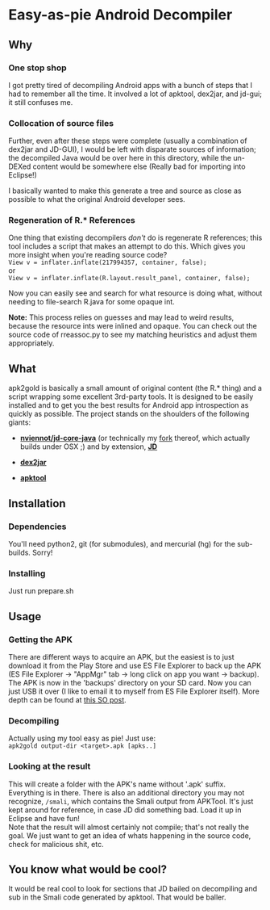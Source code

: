 # Easy-as-pie Android Decompiler

## Why
### One stop shop
I got pretty tired of decompiling Android apps with a bunch of steps that I had to remember all the time. It involved a lot of apktool, dex2jar, and jd-gui; it still confuses me.

### Collocation of source files
Further, even after these steps were complete (usually a combination of dex2jar and JD-GUI), I would be left with disparate sources of information; the decompiled Java would be over here in this directory, while the un-DEXed content would be somewhere else (Really bad for importing into Eclipse!)

I basically wanted to make this generate a tree and source as close as possible to what the original Android developer sees.

### Regeneration of R.* References
One thing that existing decompilers *don't* do is regenerate R references; this tool includes a script that makes an attempt to do this. Which gives you more insight when you're reading source code?  
`View v = inflater.inflate(217994357, container, false);`  
or  
`View v = inflater.inflate(R.layout.result_panel, container, false);`

Now you can easily see and search for what resource is doing what, without needing to file-search R.java for some opaque int.

**Note:** This process relies on guesses and may lead to weird results, because the resource ints were inlined and opaque. You can check out the source code of rreassoc.py to see my matching heuristics and adjust them appropriately.

## What
apk2gold is basically a small amount of original content (the R.* thing) and a script wrapping some excellent 3rd-party tools. It is designed to be easily installed and to get you the best results for Android app introspection as quickly as possible. The project stands on the shoulders of the following giants:

* **[nviennot/jd-core-java](https://github.com/nviennot/jd-core-java)** (or technically my [fork](https://github.com/lxdvs/jd-core-java) thereof, which actually builds under OSX ;) and by extension, **[JD](http://java.decompiler.free.fr/)**

* **[dex2jar](http://code.google.com/p/dex2jar/)**

* **[apktool](http://code.google.com/p/android-apktool/)**

## Installation

### Dependencies

You'll need python2, git (for submodules), and mercurial (hg) for the sub-builds. Sorry!

### Installing
Just run prepare.sh

## Usage

### Getting the APK 
There are different ways to acquire an APK, but the easiest is to just download it from the Play Store and use ES File Explorer to back up the APK (ES File Explorer -> "AppMgr" tab -> long click on app you want -> backup). The APK is now in the 'backups' directory on your SD card. Now you can just USB it over (I like to email it to myself from ES File Explorer itself). More depth can be found at [this SO post](http://stackoverflow.com/questions/12175904/where-can-i-find-the-apk-file-on-my-device-when-i-download-any-app-and-install).

### Decompiling
Actually using my tool easy as pie! Just use:  
`apk2gold output-dir <target>.apk [apks..]`

### Looking at the result
This will create a folder with the APK's name without '.apk' suffix. Everything is in there. There is also an additional directory you may not recognize, `/smali`, which contains the Smali output from APKTool. It's just kept around for reference, in case JD did something bad. Load it up in Eclipse and have fun!  
Note that the result will almost certainly not compile; that's not really the goal. We just want to get an idea of whats happening in the source code, check for malicious shit, etc.

## You know what would be cool?
It would be real cool to look for sections that JD bailed on decompiling and sub in the Smali code generated by apktool. That would be baller.
